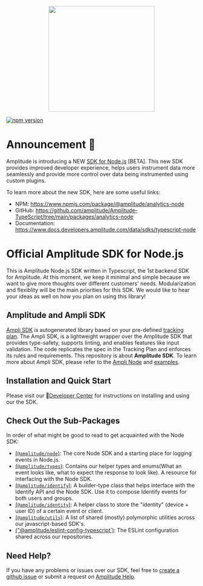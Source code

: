 <p align="center">
  <a href="https://amplitude.com" target="_blank" align="center">
    <img src="https://static.amplitude.com/lightning/46c85bfd91905de8047f1ee65c7c93d6fa9ee6ea/static/media/amplitude-logo-with-text.4fb9e463.svg" width="280">
  </a>
  <br />
</p>

[![npm version](https://badge.fury.io/js/%40amplitude%2Fnode.svg)](https://badge.fury.io/js/%40amplitude%2Fnode)

# Announcement 📣
Amplitude is introducing a NEW [SDK for Node.js](https://www.npmjs.com/package/@amplitude/analytics-node) [BETA]. This new SDK provides improved developer experience, helps users instrument data more seamlessly and provide more control over data being instrumented using custom plugins.

To learn more about the new SDK, here are some useful links:

* NPM: https://www.npmjs.com/package/@amplitude/analytics-node
* GitHub: https://github.com/amplitude/Amplitude-TypeScript/tree/main/packages/analytics-node
* Documentation: https://www.docs.developers.amplitude.com/data/sdks/typescript-node

# Official Amplitude SDK for Node.js
This is Amplitude Node.js SDK written in Typescript, the 1st backend SDK for Amplitude. At this moment, we keep it minimal and simple because we want to give more thoughts over different customers' needs. Modularization and flexiblity will be the main priorities for this SDK. We would like to hear your ideas as well on how you plan on using this library!

## Amplitude and Ampli SDK
[Ampli SDK](https://developers.data.amplitude.com/ampli-sdk-overview/) is autogenerated library based on your pre-defined [tracking plan](https://developers.data.amplitude.com/what-is-a-tracking-plan). The Ampli SDK, is a lightweight wrapper over the Amplitude SDK that provides type-safety, supports linting, and enables features like input validation. The code replicates the spec in the Tracking Plan and enforces its rules and requirements. This repository is about **Amplitude SDK**. To learn more about Ampli SDK, please refer to the [Ampli Node](https://developers.data.amplitude.com/nodejs-ampli) and [examples](https://github.com/amplitude/ampli-examples).

## Installation and Quick Start
Please visit our :100:[Developer Center](https://developers.amplitude.com/docs/nodejs) for instructions on installing and using our the SDK.

## Check Out the Sub-Packages

In order of what might be good to read to get acquainted with the Node SDK:

- [(`@amplitude/node`)](https://github.com/amplitude/Amplitude-Node/tree/main/packages/node): The core Node SDK and a starting place for logging events in Node.js.
- [(`@amplitude/types`)](https://github.com/amplitude/Amplitude-Node/tree/main/packages/types): Contains our helper types and enums(What an event looks like, what to expect the response to look like). A resource for interfacing with the Node SDK.
- [(`@amplitude/identify`)](https://github.com/amplitude/Amplitude-Node/tree/main/packages/identify): A builder-type class that helps interface with the Identify API and the Node SDK. Use it to compose Identify events for both users and groups.
- [(`@amplitude/identity`)](https://github.com/amplitude/Amplitude-Node/tree/main/packages/identity): A helper class to store the "identity" (device + user ID) of a certain event or client.
- [(`@amplitude/utils`)](https://github.com/amplitude/Amplitude-Node/tree/main/packages/utils): A list of shared (mostly) polymorphic utilities across our javascript-based SDK's.
- [("@amplitude/eslint-config-typescript`)](https://github.com/amplitude/Amplitude-Node/tree/main/packages/eslint-config-typescript): The ESLint configuration shared across our repositories.
## Need Help?
If you have any problems or issues over our SDK, feel free to [create a github issue](https://github.com/amplitude/Amplitude-Node/issues/new) or submit a request on [Amplitude Help](https://help.amplitude.com/hc/en-us/requests/new).
